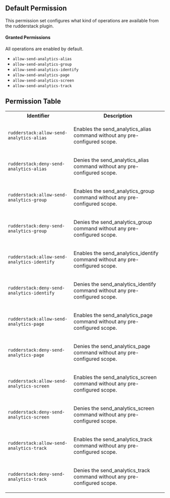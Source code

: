 ## Default Permission

This permission set configures what kind of
operations are available from the rudderstack plugin.

#### Granted Permissions

All operations are enabled by default.



- `allow-send-analytics-alias`
- `allow-send-analytics-group`
- `allow-send-analytics-identify`
- `allow-send-analytics-page`
- `allow-send-analytics-screen`
- `allow-send-analytics-track`

## Permission Table 

<table>
<tr>
<th>Identifier</th>
<th>Description</th>
</tr>


<tr>
<td>

`rudderstack:allow-send-analytics-alias`

</td>
<td>

Enables the send_analytics_alias command without any pre-configured scope.

</td>
</tr>

<tr>
<td>

`rudderstack:deny-send-analytics-alias`

</td>
<td>

Denies the send_analytics_alias command without any pre-configured scope.

</td>
</tr>

<tr>
<td>

`rudderstack:allow-send-analytics-group`

</td>
<td>

Enables the send_analytics_group command without any pre-configured scope.

</td>
</tr>

<tr>
<td>

`rudderstack:deny-send-analytics-group`

</td>
<td>

Denies the send_analytics_group command without any pre-configured scope.

</td>
</tr>

<tr>
<td>

`rudderstack:allow-send-analytics-identify`

</td>
<td>

Enables the send_analytics_identify command without any pre-configured scope.

</td>
</tr>

<tr>
<td>

`rudderstack:deny-send-analytics-identify`

</td>
<td>

Denies the send_analytics_identify command without any pre-configured scope.

</td>
</tr>

<tr>
<td>

`rudderstack:allow-send-analytics-page`

</td>
<td>

Enables the send_analytics_page command without any pre-configured scope.

</td>
</tr>

<tr>
<td>

`rudderstack:deny-send-analytics-page`

</td>
<td>

Denies the send_analytics_page command without any pre-configured scope.

</td>
</tr>

<tr>
<td>

`rudderstack:allow-send-analytics-screen`

</td>
<td>

Enables the send_analytics_screen command without any pre-configured scope.

</td>
</tr>

<tr>
<td>

`rudderstack:deny-send-analytics-screen`

</td>
<td>

Denies the send_analytics_screen command without any pre-configured scope.

</td>
</tr>

<tr>
<td>

`rudderstack:allow-send-analytics-track`

</td>
<td>

Enables the send_analytics_track command without any pre-configured scope.

</td>
</tr>

<tr>
<td>

`rudderstack:deny-send-analytics-track`

</td>
<td>

Denies the send_analytics_track command without any pre-configured scope.

</td>
</tr>
</table>
